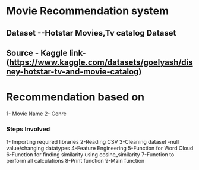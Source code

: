 # Movie Recommendation system 
## Dataset --Hotstar Movies,Tv catalog Dataset 
## Source - Kaggle link-(https://www.kaggle.com/datasets/goelyash/disney-hotstar-tv-and-movie-catalog)

# Recommendation based on
  1- Movie Name
  2- Genre 

### Steps Involved
  1- Importing required libraries 
  2-Reading CSV
  3-Cleaning dataset -null value/changing datatypes
  4-Feature Engineering 
  5-Function for Word Cloud 
  6-Function for finding similarity using cosine_similarity
  7-Function to perform all calculations
  8-Print function 
  9-Main function
